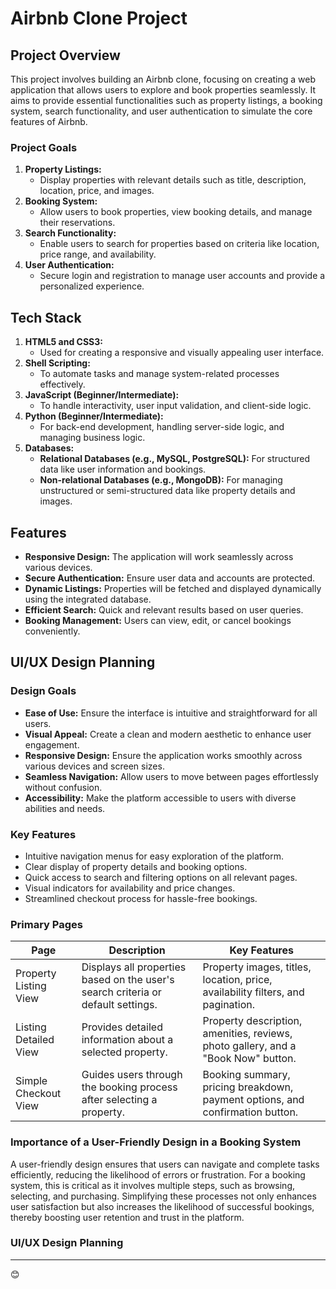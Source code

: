 # Airbnb Clone Project

## Project Overview  
This project involves building an Airbnb clone, focusing on creating a web application that allows users to explore and book properties seamlessly. It aims to provide essential functionalities such as property listings, a booking system, search functionality, and user authentication to simulate the core features of Airbnb.  

### Project Goals  
1. **Property Listings:**  
   - Display properties with relevant details such as title, description, location, price, and images.  
2. **Booking System:**  
   - Allow users to book properties, view booking details, and manage their reservations.  
3. **Search Functionality:**  
   - Enable users to search for properties based on criteria like location, price range, and availability.  
4. **User Authentication:**  
   - Secure login and registration to manage user accounts and provide a personalized experience.  

## Tech Stack  
1. **HTML5 and CSS3:**  
   - Used for creating a responsive and visually appealing user interface.  
2. **Shell Scripting:**  
   - To automate tasks and manage system-related processes effectively.  
3. **JavaScript (Beginner/Intermediate):**  
   - To handle interactivity, user input validation, and client-side logic.  
4. **Python (Beginner/Intermediate):**  
   - For back-end development, handling server-side logic, and managing business logic.  
5. **Databases:**  
   - **Relational Databases (e.g., MySQL, PostgreSQL):** For structured data like user information and bookings.  
   - **Non-relational Databases (e.g., MongoDB):** For managing unstructured or semi-structured data like property details and images.  

## Features  
- **Responsive Design:** The application will work seamlessly across various devices.  
- **Secure Authentication:** Ensure user data and accounts are protected.  
- **Dynamic Listings:** Properties will be fetched and displayed dynamically using the integrated database.  
- **Efficient Search:** Quick and relevant results based on user queries.  
- **Booking Management:** Users can view, edit, or cancel bookings conveniently.  


## UI/UX Design Planning  

### Design Goals  
- **Ease of Use:** Ensure the interface is intuitive and straightforward for all users.  
- **Visual Appeal:** Create a clean and modern aesthetic to enhance user engagement.  
- **Responsive Design:** Ensure the application works smoothly across various devices and screen sizes.  
- **Seamless Navigation:** Allow users to move between pages effortlessly without confusion.  
- **Accessibility:** Make the platform accessible to users with diverse abilities and needs.  

### Key Features  
- Intuitive navigation menus for easy exploration of the platform.  
- Clear display of property details and booking options.  
- Quick access to search and filtering options on all relevant pages.  
- Visual indicators for availability and price changes.  
- Streamlined checkout process for hassle-free bookings.  

### Primary Pages  

| Page                 | Description                                                                 | Key Features                                                                                   |
|-----------------------|-----------------------------------------------------------------------------|------------------------------------------------------------------------------------------------|
| Property Listing View | Displays all properties based on the user's search criteria or default settings. | Property images, titles, location, price, availability filters, and pagination.               |
| Listing Detailed View | Provides detailed information about a selected property.                   | Property description, amenities, reviews, photo gallery, and a "Book Now" button.            |
| Simple Checkout View  | Guides users through the booking process after selecting a property.        | Booking summary, pricing breakdown, payment options, and confirmation button.                |


### Importance of a User-Friendly Design in a Booking System 
A user-friendly design ensures that users can navigate and complete tasks efficiently, reducing the likelihood of errors or frustration. For a booking system, this is critical as it involves multiple steps, such as browsing, selecting, and purchasing. Simplifying these processes not only enhances user satisfaction but also increases the likelihood of successful bookings, thereby boosting user retention and trust in the platform. 

### UI/UX Design Planning


---
😊